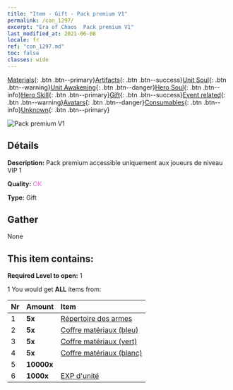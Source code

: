 ```yaml
---
title: "Item - Gift - Pack premium V1"
permalink: /con_1297/
excerpt: "Era of Chaos  Pack premium V1"
last_modified_at: 2021-06-08
locale: fr
ref: "con_1297.md"
toc: false
classes: wide
---
```

 [Materials](/ItemsFR/){: .btn .btn--primary}[Artifacts](/ItemsFR/Artifacts/){: .btn .btn--success}[Unit Soul](/ItemsFR/UnitSoul/){: .btn .btn--warning}[Unit Awakening](/ItemsFR/UnitAwakening/){: .btn .btn--danger}[Hero Soul](/ItemsFR/HeroSoul/){: .btn .btn--info}[Hero Skill](/ItemsFR/HeroSkill/){: .btn .btn--primary}[Gift](/ItemsFR/Gift/){: .btn .btn--success}[Event related](/ItemsFR/Events/){: .btn .btn--warning}[Avatars](/ItemsFR/Avatars/){: .btn .btn--danger}[Consumables](/ItemsFR/Consumables/){: .btn .btn--info}[Unknown](/ItemsFR/Unknown/){: .btn .btn--primary}

 ![Pack premium V1](/images/t/i_905001.png)

## Détails
 **Description:** Pack premium accessible uniquement aux joueurs de niveau VIP 1

 **Quality:** <span style="color: #DA70D6">OK</span>

 **Type:** Gift

## Gather

  None

## This item contains:

 **Required Level to open:** 1

 1 You would get **ALL** items  from:

  | Nr | Amount |     Item    |
  |:---|:-------|:------------|
  | 1 |  **5x** | [Répertoire des armes](/ItemsFR/mat_18/) |  | 
  | 2 |  **5x** | [Coffre matériaux (bleu)](/ItemsFR/con_1256/) |  | 
  | 3 |  **5x** | [Coffre matériaux (vert)](/ItemsFR/con_1255/) |  | 
  | 4 |  **5x** | [Coffre matériaux (blanc)](/ItemsFR/con_1254/) |  | 
  | 5 |  **10000x** | <i class="fas fa-coins"/> |  | 
  | 6 |  **1000x** | [EXP d'unité](/ItemsFR/con_902/) |  | 
